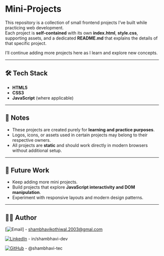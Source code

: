 # Mini-Projects  

This repository is a collection of small frontend projects I’ve built while practicing web development.  
Each project is **self-contained** with its own **index.html**, **style.css**, supporting assets, and a dedicated **README.md** that explains the details of that specific project.  

I’ll continue adding more projects here as I learn and explore new concepts.  

---

## 🛠️ Tech Stack  

- **HTML5**  
- **CSS3**  
- **JavaScript** (where applicable)  

---

## 📌 Notes  

- These projects are created purely for **learning and practice purposes**.  
- Logos, icons, or assets used in certain projects may belong to their respective owners.  
- All projects are **static** and should work directly in modern browsers without additional setup.  

---

## 🌟 Future Work  

- Keep adding more mini projects.  
- Build projects that explore **JavaScript interactivity and DOM manipulation**.  
- Experiment with responsive layouts and modern design patterns.  

---

## 👩‍💻 Author  

[![Email](https://img.shields.io/badge/Email-D14836?style=for-the-badge&logo=gmail&logoColor=white)]  - shambhavikothiwal.2003@gmal.com  

[![LinkedIn](https://img.shields.io/badge/LinkedIn-0077B5?style=for-the-badge&logo=linkedin&logoColor=white)](https://www.linkedin.com/in/shambhavi-dev/)  - in/shambhavi-dev

[![GitHub](https://img.shields.io/badge/GitHub-100000?style=for-the-badge&logo=github&logoColor=white)](https://github.com/shambhavi-tec)  - @shambhavi-tec
